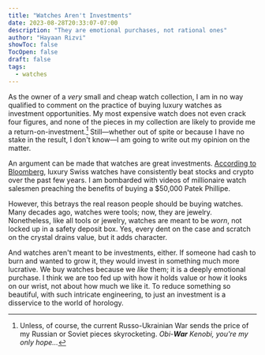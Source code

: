 ```yaml
---
title: "Watches Aren't Investments"
date: 2023-08-28T20:33:07-07:00
description: "They are emotional purchases, not rational ones"
author: "Hayaan Rizvi"
showToc: false
TocOpen: false
draft: false
tags:
  - watches
---
```


As the owner of a _very_ small and cheap watch collection, I am in no way qualified to comment on the practice of buying luxury watches as investment opportunities. My most expensive watch does not even crack four figures, and none of the pieces in my collection are likely to provide me a return-on-investment.[^1] Still—whether out of spite or because I have no stake in the result, I don't know—I am going to write out my opinion on the matter.

An argument can be made that watches are great investments. [According to Bloomberg](https://www.bloomberg.com/news/articles/2023-02-16/luxury-swiss-watches-still-beat-stocks-and-crypto-despite-rolex-and-patek-drop), luxury Swiss watches have consistently beat stocks and crypto over the past few years. I am bombarded with videos of millionaire watch salesmen preaching the benefits of buying a $50,000 Patek Phillipe.

However, this betrays the real reason people should be buying watches. Many decades ago, watches were tools; now, they are jewelry. Nonetheless, like all tools or jewelry, watches are meant to be _worn_, not locked up in a safety deposit box. Yes, every dent on the case and scratch on the crystal drains value, but it adds character.

And watches aren't meant to be investments, either. If someone had cash to burn and wanted to grow it, they would invest in something much more lucrative. We buy watches because we _like_ them; it is a deeply emotional purchase. I think we are too fed up with how it holds value or how it looks on our wrist, not about how much we like it. To reduce something so beautiful, with such intricate engineering, to just an investment is a disservice to the world of horology.

[^1]: Unless, of course, the current Russo-Ukrainian War sends the price of my Russian or Soviet pieces skyrocketing. _Obi-**War** Kenobi, you're my only hope..._